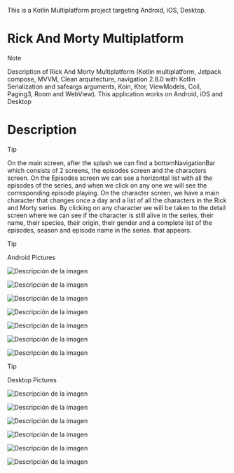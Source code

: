 This is a Kotlin Multiplatform project targeting Android, iOS, Desktop.

#  Rick And Morty Multiplatform
> [!NOTE]
> Description of Rick And Morty Multiplatform (Kotlin multiplatform, Jetpack compose, MVVM, Clean arquitecture, navigation 2.8.0 with Kotlin Serialization and safeargs arguments, Koin, Ktor, ViewModels, Coil, Paging3, Room and WebView).
This application works on Android, iOS and Desktop
> 
# Description 

> [!TIP]
> On the main screen, after the splash we can find a bottomNavigationBar which consists of 2 screens, the episodes screen and the characters screen.
On the Episodes screen we can see a horizontal list with all the episodes of the series, and when we click on any one we will see the corresponding episode playing.
On the character screen, we have a main character that changes once a day and a list of all the characters in the Rick and Morty series.
By clicking on any character we will be taken to the detail screen where we can see if the character is still alive in the series, their name, their species, their origin, their gender and a complete list of the episodes, season and episode name in the series. that appears.

> [!TIP]
> Android Pictures

![Descripción de la imagen](https://drive.usercontent.google.com/download?id=1lSDDel5Rp5dgTXuzfW_Rmg0RkU0nfy6-)

![Descripción de la imagen](https://drive.usercontent.google.com/download?id=1k0TWiDqoLhYI2FhHtSHrbZLRQ9LEi20X)

![Descripción de la imagen](https://drive.usercontent.google.com/download?id=1qWcXhTc_joGi7kZAoL07nOidt17E0SLU)

![Descripción de la imagen](https://drive.usercontent.google.com/download?id=1pkfZeaKl7FKq3YFQm932eBVQJtIW8Skl)

![Descripción de la imagen](https://drive.usercontent.google.com/download?id=1U5LxZTyA9KfgwovaCRJJx5ojl8mUWNBi)

![Descripción de la imagen](https://drive.usercontent.google.com/download?id=1nNguiXU0ExHf-eOfbPGeIeeUN6vUv1N4)


![Descripción de la imagen](https://drive.usercontent.google.com/download?id=1vBFqHE3O_SeIcC2039lWXgXusWm3hyXd)


> [!TIP]
> Desktop Pictures
>
> ![Descripción de la imagen](https://drive.usercontent.google.com/download?id=1h7yi1n3FriK032qAIWIhAvfO3gNABjQN)
>
> ![Descripción de la imagen](https://drive.usercontent.google.com/download?id=1o-XUT7GqRoYfRbCNt4ceynoEx_HHJsvV)
>
> ![Descripción de la imagen](https://drive.usercontent.google.com/download?id=1JkqVZSa61028lpLGMR2FwcREDSlyApL5)
>
> ![Descripción de la imagen](https://drive.usercontent.google.com/download?id=1DC6FRbCcMLvzNPvIL314gjUP3YZ0K5ja)
>
> ![Descripción de la imagen](https://drive.usercontent.google.com/download?id=1krGIFw6mjDQN3gPCSKDKl7lGGMy__WMK)
>
> ![Descripción de la imagen](https://drive.usercontent.google.com/download?id=1krGIFw6mjDQN3gPCSKDKl7lGGMy__WMK)
>

